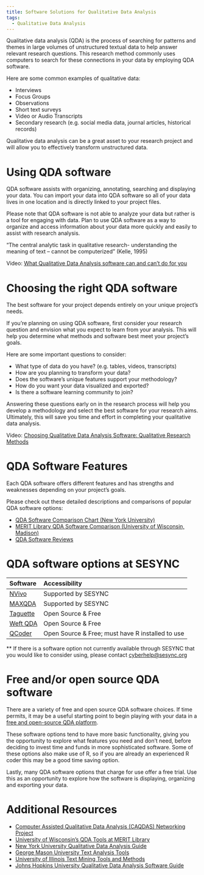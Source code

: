 ```yaml
---
title: Software Solutions for Qualitative Data Analysis 
tags:
  - Qualitative Data Analysis 
---
```


Qualitative data analysis (QDA) is the process of searching for patterns and themes in large volumes of unstructured textual data to help answer relevant research questions. This research method commonly uses computers to search for these connections in your data by employing QDA software. 

Here are some common examples of qualitative data: 
* Interviews 
* Focus Groups
* Observations 
* Short text surveys
* Video or Audio Transcripts 
* Secondary research (e.g. social media data, journal articles, historical records)

Qualitative data analysis can be a great asset to your research project and will allow you to effectively transform unstructured data. 

# Using QDA software

QDA software assists with organizing, annotating, searching and displaying your data.  You can import your data into QDA software so all of your data lives in one location and is directly linked to your project files. 

Please note that QDA software is not able to analyze your data but rather is a tool for engaging with data. Plan to use QDA software as a way to organize and access information about your data more quickly and easily to assist with research analysis. 

 “The central analytic task in qualitative research- understanding the meaning of text – cannot be computerized” (Kelle, 1995) 

Video: [What Qualitative Data Analysis software can and can’t do for you](https://www.youtube.com/watch?v=tLKfaCiHVic&feature=emb_title)

# Choosing the right QDA software

The best software for your project depends entirely on your unique project’s needs. 

If you’re planning on using QDA software, first consider your research question and envision what you expect to learn from your analysis. This will help you determine what methods and software best meet your project’s goals. 

Here are some important questions to consider: 
* What type of data do you have? (e.g. tables, videos, transcripts)
* How are you planning to transform your data?
* Does the software’s unique features support your methodology? 
* How do you want your data visualized and exported? 
* Is there a software learning community to join? 

Answering these questions early on in the research process will help you develop a methodology and select the best software for your research aims. Ultimately, this will save you time and effort in completing your qualitative data analysis.

Video: [Choosing Qualitative Data Analysis Software: Qualitative Research Methods](https://www.youtube.com/watch?v=dYaAtuERpDI&feature=emb_title)

# QDA Software Features 

Each QDA software offers different features and has strengths and weaknesses depending on your project’s goals.  

Please check out these detailed descriptions and comparisons of popular QDA software options: 

- [QDA Software Comparison Chart (New York University)](https://guides.nyu.edu/QDA/comparison)
- [MERIT Library QDA Software Comparison (University of Wisconsin, Madison)](https://web.education.wisc.edu/qdatools/wp-content/uploads/sites/40/2014/12/Software-Comparison.pdf)
- [QDA Software Reviews](https://www.surrey.ac.uk/computer-assisted-qualitative-data-analysis/resources/choosing-appropriate-caqdas-package)

# QDA software options at SESYNC

| Software   | Accessibility | 
| :--------- | :------------ | 
| [NVivo](https://www.qsrinternational.com/nvivo-qualitative-data-analysis-software/home) |Supported by SESYNC | 
| [MAXQDA](https://www.maxqda.com/) | Supported by SESYNC |
| [Taguette](https://www.taguette.org/) | Open Source & Free |
| [Weft QDA](http://www.pressure.to/qda/) | Open Source & Free |
| [QCoder](https://docs.ropensci.org/qcoder/) | Open Source & Free; must have R installed to use |

** If there is a software option not currently available through SESYNC that you would like to consider using, please contact [cyberhelp@sesync.org](mailto:cyberhelp@sesync.org)

# Free and/or open source QDA software

There are a variety of free and open source QDA software choices.  If time permits, it may be a useful starting point to begin playing with your data in a [free and open-source QDA platform](https://guides.library.illinois.edu/c.php?g=348074&p=2346107). 

These software options tend to have more basic functionality, giving you the opportunity to explore what features you need and don’t need, before deciding to invest time and funds in more sophisticated software.  Some of these options also make use of R, so if you are already an experienced R coder this may be a good time saving option.

Lastly, many QDA software options that charge for use offer a free trial. Use this as an opportunity to explore how the software is displaying, organizing and exporting your data.

# Additional Resources 
- [Computer Assisted Qualitative Data Analysis (CAQDAS) Networking Project](https://www.surrey.ac.uk/computer-assisted-qualitative-data-analysis)
- [University of Wisconsin’s QDA Tools at MERIT Library](https://web.education.wisc.edu/qdatools/) 
- [New York University Qualitative Data Analysis Guide](https://guides.nyu.edu/QDA/qual)
- [George Mason University Text Analysis Tools](https://infoguides.gmu.edu/textanalysistools/home)
- [University of Illinois Text Mining Tools and Methods](https://guides.library.illinois.edu/c.php?g=405110&p=2757860)
- [Johns Hopkins University Qualitative Data Analysis Software Guide](https://guides.library.jhu.edu/c.php?g=941489)
